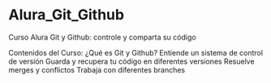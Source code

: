 # Alura_Git_Github
Curso Alura Git y Github: controle y comparta su código


Contenidos del Curso:
 ¿Qué es Git y Github?
  Entiende un sistema de control de versión
  Guarda y recupera tu código en diferentes versiones
  Resuelve merges y conflictos
  Trabaja con diferentes branches
